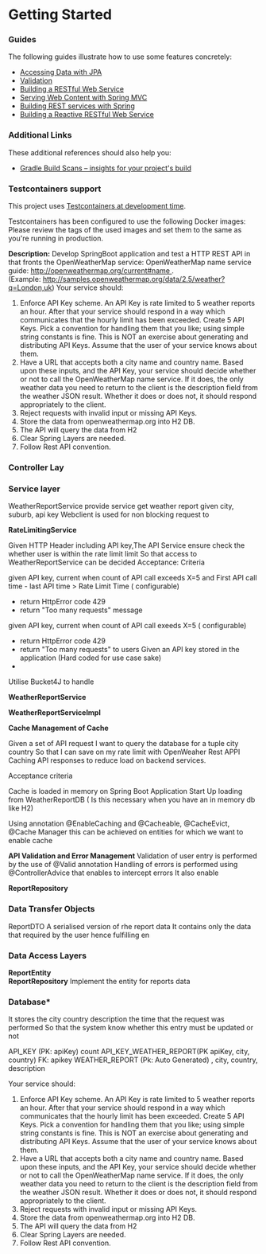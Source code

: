 # Getting Started

### Guides
The following guides illustrate how to use some features concretely:

* [Accessing Data with JPA](https://spring.io/guides/gs/accessing-data-jpa/)
* [Validation](https://spring.io/guides/gs/validating-form-input/)
* [Building a RESTful Web Service](https://spring.io/guides/gs/rest-service/)
* [Serving Web Content with Spring MVC](https://spring.io/guides/gs/serving-web-content/)
* [Building REST services with Spring](https://spring.io/guides/tutorials/rest/)
* [Building a Reactive RESTful Web Service](https://spring.io/guides/gs/reactive-rest-service/)

### Additional Links
These additional references should also help you:

* [Gradle Build Scans – insights for your project's build](https://scans.gradle.com#gradle)

### Testcontainers support

This project uses [Testcontainers at development time](https://docs.spring.io/spring-boot/docs/3.3.2/reference/html/features.html#features.testing.testcontainers.at-development-time).

Testcontainers has been configured to use the following Docker images:
Please review the tags of the used images and set them to the same as you're running in production.

**Description:**
Develop SpringBoot application and test a HTTP REST API in that fronts the
OpenWeatherMap service: OpenWeatherMap name service
guide: http://openweathermap.org/current#name .
(Example: http://samples.openweathermap.org/data/2.5/weather?q=London,uk)
Your service should:
1. Enforce API Key scheme. An API Key is rate limited to 5 weather reports an hour.
   After that your service should respond in a way which communicates that the
   hourly limit has been exceeded. Create 5 API Keys. Pick a convention for handling
   them that you like; using simple string constants is fine. This is NOT an exercise
   about generating and distributing API Keys. Assume that the user of your service
   knows about them.
2. Have a URL that accepts both a city name and country name. Based upon these
   inputs, and the API Key, your service should decide whether or not to call the
   OpenWeatherMap name service. If it does, the only weather data you need to
   return to the client is the description field from the weather JSON result.
   Whether it does or does not, it should respond appropriately to the client.
3. Reject requests with invalid input or missing API Keys.
4. Store the data from openweathermap.org into H2 DB.
5. The API will query the data from H2
6. Clear Spring Layers are needed.
7. Follow Rest API convention.



### Controller Lay

### Service layer

WeatherReportService provide service get weather report given city, suburb, api key
Webclient is used for non blocking request to

**RateLimitingService**

Given HTTP Header including API key,The API Service ensure check the whether user is within the rate limit limit 
So that access to WeatherReportService can be decided
Acceptance: Criteria

given API key, current when count of API call exceeds X=5 and 
First API call time - last API time > Rate Limit Time ( configurable)  

- return HttpError code 429
- return "Too many requests" message 

given API key, current when count of API call exeeds X=5 ( configurable)
- return HttpError code 429
- return "Too many requests" to users
Given an API key stored in the application  (Hard coded for use case sake)
- 
Utilise Bucket4J to handle 

**WeatherReportService**

**WeatherReportServiceImpl**

**Cache Management of Cache**

Given a set of API request
I want to query the database for a tuple city country 
So that I can save on my rate limit with OpenWeaher Rest APPI
Caching API responses to reduce load on backend services.


Acceptance criteria

Cache is loaded in memory on Spring Boot Application Start Up loading from
WeatherReportDB ( Is this necessary when you have an in memory db like H2)

Using annotation @EnableCaching and @Cacheable, @CacheEvict, @Cache Manager  this can be achieved on entities
for which we want to enable cache

**API Validation and Error Management**
Validation of user entry is performed by the use of @Valid annotation
Handling of errors is performed using @ControllerAdvice that enables to intercept errors
It also enable 


**ReportRepository**

### Data Transfer Objects
ReportDTO 
A serialised version of rhe report data 
It contains only the data that required by the user hence fulfilling en 



### Data Access Layers

**ReportEntity**  
**ReportRepository**
Implement the entity for reports data 

### Database*

It stores the city country description the time that the request was performed 
So that the system know whether this entry must be updated or not

API_KEY (PK: apiKey) count
API_KEY_WEATHER_REPORT(PK apiKey, city, country) FK: apikey
WEATHER_REPORT (Pk: Auto Generated) , city, country, description 





Your service should:
1. Enforce API Key scheme. An API Key is rate limited to 5 weather reports an hour.
   After that your service should respond in a way which communicates that the
   hourly limit has been exceeded. Create 5 API Keys. Pick a convention for handling
   them that you like; using simple string constants is fine. This is NOT an exercise
   about generating and distributing API Keys. Assume that the user of your service
   knows about them.
2. Have a URL that accepts both a city name and country name. Based upon these
   inputs, and the API Key, your service should decide whether or not to call the
   OpenWeatherMap name service. If it does, the only weather data you need to
   return to the client is the description field from the weather JSON result.
   Whether it does or does not, it should respond appropriately to the client.
3. Reject requests with invalid input or missing API Keys.
4. Store the data from openweathermap.org into H2 DB.
5. The API will query the data from H2
6. Clear Spring Layers are needed.
7. Follow Rest API convention.






